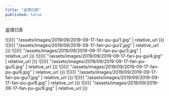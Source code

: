 ```yaml
---
title: "返璞归真"
published: false
---
```

返璞归真



![]({{ "/assets/images/2019/09/2019-09-17-fan-pu-gu/1.jpg" | relative_url }})
![]({{ "/assets/images/2019/09/2019-09-17-fan-pu-gu/2.jpg" | relative_url }})
![]({{ "/assets/images/2019/09/2019-09-17-fan-pu-gu/3.jpg" | relative_url }})
![]({{ "/assets/images/2019/09/2019-09-17-fan-pu-gu/4.jpg" | relative_url }})
![]({{ "/assets/images/2019/09/2019-09-17-fan-pu-gu/5.jpg" | relative_url }})
![]({{ "/assets/images/2019/09/2019-09-17-fan-pu-gu/6.jpg" | relative_url }})
![]({{ "/assets/images/2019/09/2019-09-17-fan-pu-gu/7.jpg" | relative_url }})
![]({{ "/assets/images/2019/09/2019-09-17-fan-pu-gu/8.jpg" | relative_url }})
![]({{ "/assets/images/2019/09/2019-09-17-fan-pu-gu/9.jpg" | relative_url }})
